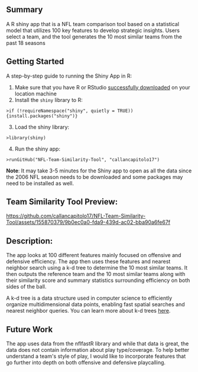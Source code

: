 ## Summary

A R shiny app that is a NFL team comparison tool based on a statistical model that utilizes 100 key features to develop strategic insights. Users select a team, and the tool generates the 10 most similar teams from the past 18 seasons

## Getting Started
A step-by-step guide to running the Shiny App in R:

1. Make sure that you have R or RStudio [successfully downloaded](https://rstudio-education.github.io/hopr/starting.html) on your location machine
1. Install the `shiny` library to R: 
```
>if (!requireNamespace("shiny", quietly = TRUE)) {install.packages("shiny")}
```
3. Load the shiny library: 
```
>library(shiny)
```
4. Run the shiny app: 
```
>runGitHub("NFL-Team-Similarity-Tool", "callancapitolo17")
```
**Note**: It may take 3-5 minutes for the Shiny app to open as all the data since the 2006 NFL season needs to be downloaded and some packages may need to be installed as well.

## Team Similarity Tool Preview:


https://github.com/callancapitolo17/NFL-Team-Similarity-Tool/assets/155870379/9b0ec0a0-fda9-439d-ac02-bba90a6fe67f

## Description:
The app looks at 100 different features mainly focused on offensive and defensive efficiency.  The app then uses these features and nearest neighbor search using a k-d tree to determine the 10 most similar teams. It then outputs the reference team and the 10 most similar teams along with their similarity score and summary statistics surrounding efficiency on both sides of the ball.

A k-d tree is a data structure used in computer science to efficiently organize multidimensional data points, enabling fast spatial searches and nearest neighbor queries.  You can learn more about k-d trees [here](https://www.geeksforgeeks.org/search-and-insertion-in-k-dimensional-tree/).

## Future Work

The app uses data from the nflfastR library and while that data is great, the data does not contain information about play type/coverage.  To help better understand a team's style of play, I would like to incorporate features that go further into depth on both offensive and defensive playcalling.





